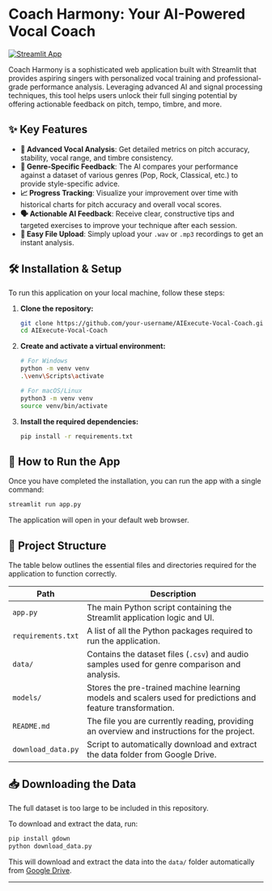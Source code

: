 # Coach Harmony: Your AI-Powered Vocal Coach

[![Streamlit App](https://static.streamlit.io/badges/streamlit_badge_black_white.svg)](https://your-deployment-link-here.streamlit.app/)

Coach Harmony is a sophisticated web application built with Streamlit that provides aspiring singers with personalized vocal training and professional-grade performance analysis. Leveraging advanced AI and signal processing techniques, this tool helps users unlock their full singing potential by offering actionable feedback on pitch, tempo, timbre, and more.

## ✨ Key Features

- **🎤 Advanced Vocal Analysis**: Get detailed metrics on pitch accuracy, stability, vocal range, and timbre consistency.
- **🎼 Genre-Specific Feedback**: The AI compares your performance against a dataset of various genres (Pop, Rock, Classical, etc.) to provide style-specific advice.
- **📈 Progress Tracking**: Visualize your improvement over time with historical charts for pitch accuracy and overall vocal scores.
- **🗣️ Actionable AI Feedback**: Receive clear, constructive tips and targeted exercises to improve your technique after each session.
- **📁 Easy File Upload**: Simply upload your `.wav` or `.mp3` recordings to get an instant analysis.

## 🛠️ Installation & Setup

To run this application on your local machine, follow these steps:

1.  **Clone the repository:**
    ```bash
    git clone https://github.com/your-username/AIExecute-Vocal-Coach.git
    cd AIExecute-Vocal-Coach
    ```

2.  **Create and activate a virtual environment:**
    ```bash
    # For Windows
    python -m venv venv
    .\venv\Scripts\activate

    # For macOS/Linux
    python3 -m venv venv
    source venv/bin/activate
    ```

3.  **Install the required dependencies:**
    ```bash
    pip install -r requirements.txt
    ```

## 🚀 How to Run the App

Once you have completed the installation, you can run the app with a single command:

```bash
streamlit run app.py
```

The application will open in your default web browser.

## 📂 Project Structure

The table below outlines the essential files and directories required for the application to function correctly.

| Path               | Description                                                                                              |
| ------------------ | -------------------------------------------------------------------------------------------------------- |
| `app.py`           | The main Python script containing the Streamlit application logic and UI.                                |
| `requirements.txt` | A list of all the Python packages required to run the application.                                       |
| `data/`            | Contains the dataset files (`.csv`) and audio samples used for genre comparison and analysis.              |
| `models/`          | Stores the pre-trained machine learning models and scalers used for predictions and feature transformation.|
| `README.md`        | The file you are currently reading, providing an overview and instructions for the project.              |
| `download_data.py` | Script to automatically download and extract the data folder from Google Drive.                          |

## 📥 Downloading the Data

The full dataset is too large to be included in this repository.

To download and extract the data, run:

```bash
pip install gdown
python download_data.py
```

This will download and extract the data into the `data/` folder automatically from [Google Drive](https://drive.google.com/file/d/1Xb9q79ZbSVSKErvazg7BQEKXvuiYTzJ-/view?usp=drive_link).

---